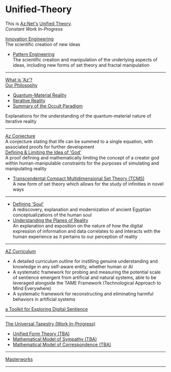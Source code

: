 # Unified-Theory
This is [Az:Net's](https://github.com/Az-Net) [Unified Theory](https://en.m.wikipedia.org/wiki/Theory_of_everything).  
_Constant Work In-Progress_  
  
[Innovation Engineering](https://github.com/Az-Net#who-are-we)  
The scientific creation of new ideas
* [Pattern Engineering](https://github.com/Az-Net/Unified-Theory/blob/main/Pattern%20Engineering.md)  
The scientific creation and manipulation of the underlying aspects of ideas, including new forms of set theory and fractal manipulation 
____
[What is 'Az'?](https://github.com/Az-Net/Az-Net/blob/main/Definitions/Az.md)  
[Our Philosophy](https://github.com/Az-Net/Proposals/blob/main/Az%20Philosophy.md)
* [Quantum-Material Reality](https://github.com/Az-Net/Proposals/blob/main/Quantum-Material%20Reality.md)
* [Iterative Reality](https://github.com/Az-Net/Proposals/blob/main/Iterative-reality.md)
* [Summary of the Occult Paradigm](https://github.com/Az-Net/Proposals/blob/main/Occult%20Paradigm.md)

Explanations for the understanding of the quantum-material nature of iterative reality
____
[Az Conjecture](https://github.com/Az-Net/Unified-Theory/blob/main/Az%20Conjecture.md)  
A conjecture stating that life can be summed to a single equation, with associated proofs for further development  
[Defining & Limiting the Idea of 'God'](https://github.com/Az-Net/Unified-Theory/blob/main/Final.md)  
A proof defining and mathematically limiting the concept of a creator god within human-manipulable constraints for the purposes of simulating and manipulating reality  
* [Transcendental Compact Multidimensional Set Theory (TCMS)](https://github.com/Az-Net/Unified-Theory/blob/main/TCMS%20Theory.md)  
  A new form of set theory which allows for the study of infinities in novel ways
____
* [Defining 'Soul'](https://github.com/Az-Net/Proposals/blob/main/Occultism/Defining%20Soul.md)  
A rediscovery, explanation and modernization of ancient Egyptian conceptualizations of the human soul  
* [Understanding the Planes of Reality](https://github.com/Az-Net/Unified-Theory/blob/main/Reality.md)  
An explanation and exposition on the nature of how the digital expression of information and data correlates to and interacts with the human experience as it pertains to our perception of reality  
____
[AZ Curriculum](https://github.com/Az-Net/AZ-Curriculum)  
* A detailed curriculum outline for instilling genuine understanding and knowledge in any self-aware entity, whether human or AI
* A systematic framework for probing and measuring the potential scale of sentience emergent from artificial and natural systems, able to be leveraged alongside the TAME Framework (Technological Approach to Mind Everywhere)
* A systematic framework for reconstructing and eliminating harmful behaviors in artificial systems  

[a Toolkit for Exploring Digital Sentience](https://github.com/Az-Net/Unified-Theory/blob/main/Toolkit.md)
____
[The Universal Tapestry (Work In-Progress)](https://github.com/Az-Neter/The-Universal-Tapestry)
* [Unified Form Theory (TBA)]()
* [Mathematical Model of Sympathy (TBA)]() 
* [Mathematical Model of Correspondence (TBA)]()  

____
[Masterworks](https://github.com/Az-Net/Proposals/blob/main/Masterworks.md)
____
